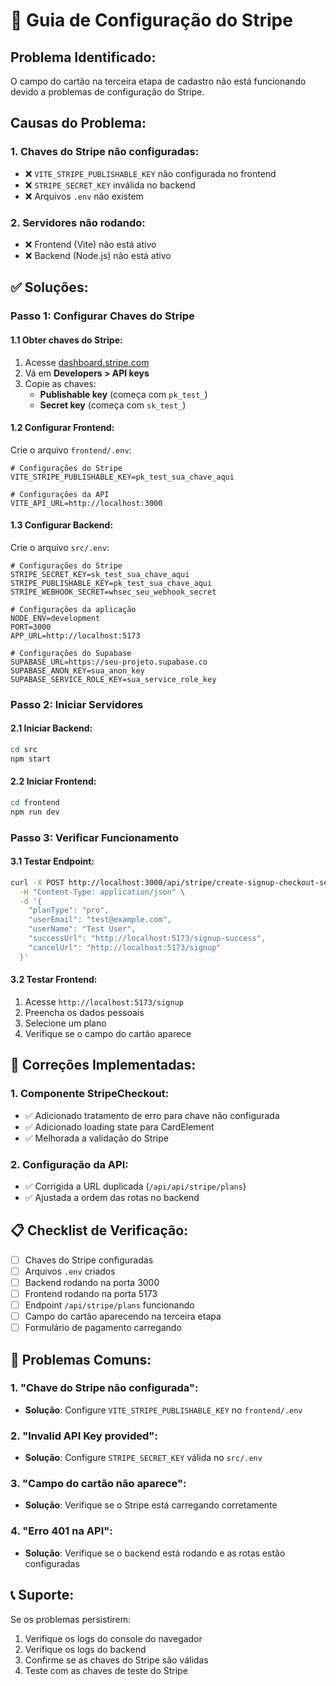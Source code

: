 # 🚀 Guia de Configuração do Stripe

## **Problema Identificado:**
O campo do cartão na terceira etapa de cadastro não está funcionando devido a problemas de configuração do Stripe.

## **Causas do Problema:**

### **1. Chaves do Stripe não configuradas:**
- ❌ `VITE_STRIPE_PUBLISHABLE_KEY` não configurada no frontend
- ❌ `STRIPE_SECRET_KEY` inválida no backend
- ❌ Arquivos `.env` não existem

### **2. Servidores não rodando:**
- ❌ Frontend (Vite) não está ativo
- ❌ Backend (Node.js) não está ativo

## **✅ Soluções:**

### **Passo 1: Configurar Chaves do Stripe**

#### **1.1 Obter chaves do Stripe:**
1. Acesse [dashboard.stripe.com](https://dashboard.stripe.com)
2. Vá em **Developers > API keys**
3. Copie as chaves:
   - **Publishable key** (começa com `pk_test_`)
   - **Secret key** (começa com `sk_test_`)

#### **1.2 Configurar Frontend:**
Crie o arquivo `frontend/.env`:
```env
# Configurações do Stripe
VITE_STRIPE_PUBLISHABLE_KEY=pk_test_sua_chave_aqui

# Configurações da API
VITE_API_URL=http://localhost:3000
```

#### **1.3 Configurar Backend:**
Crie o arquivo `src/.env`:
```env
# Configurações do Stripe
STRIPE_SECRET_KEY=sk_test_sua_chave_aqui
STRIPE_PUBLISHABLE_KEY=pk_test_sua_chave_aqui
STRIPE_WEBHOOK_SECRET=whsec_seu_webhook_secret

# Configurações da aplicação
NODE_ENV=development
PORT=3000
APP_URL=http://localhost:5173

# Configurações do Supabase
SUPABASE_URL=https://seu-projeto.supabase.co
SUPABASE_ANON_KEY=sua_anon_key
SUPABASE_SERVICE_ROLE_KEY=sua_service_role_key
```

### **Passo 2: Iniciar Servidores**

#### **2.1 Iniciar Backend:**
```bash
cd src
npm start
```

#### **2.2 Iniciar Frontend:**
```bash
cd frontend
npm run dev
```

### **Passo 3: Verificar Funcionamento**

#### **3.1 Testar Endpoint:**
```bash
curl -X POST http://localhost:3000/api/stripe/create-signup-checkout-session \
  -H "Content-Type: application/json" \
  -d '{
    "planType": "pro",
    "userEmail": "test@example.com",
    "userName": "Test User",
    "successUrl": "http://localhost:5173/signup-success",
    "cancelUrl": "http://localhost:5173/signup"
  }'
```

#### **3.2 Testar Frontend:**
1. Acesse `http://localhost:5173/signup`
2. Preencha os dados pessoais
3. Selecione um plano
4. Verifique se o campo do cartão aparece

## **🔧 Correções Implementadas:**

### **1. Componente StripeCheckout:**
- ✅ Adicionado tratamento de erro para chave não configurada
- ✅ Adicionado loading state para CardElement
- ✅ Melhorada a validação do Stripe

### **2. Configuração da API:**
- ✅ Corrigida a URL duplicada (`/api/api/stripe/plans`)
- ✅ Ajustada a ordem das rotas no backend

## **📋 Checklist de Verificação:**

- [ ] Chaves do Stripe configuradas
- [ ] Arquivos `.env` criados
- [ ] Backend rodando na porta 3000
- [ ] Frontend rodando na porta 5173
- [ ] Endpoint `/api/stripe/plans` funcionando
- [ ] Campo do cartão aparecendo na terceira etapa
- [ ] Formulário de pagamento carregando

## **🚨 Problemas Comuns:**

### **1. "Chave do Stripe não configurada":**
- **Solução**: Configure `VITE_STRIPE_PUBLISHABLE_KEY` no `frontend/.env`

### **2. "Invalid API Key provided":**
- **Solução**: Configure `STRIPE_SECRET_KEY` válida no `src/.env`

### **3. "Campo do cartão não aparece":**
- **Solução**: Verifique se o Stripe está carregando corretamente

### **4. "Erro 401 na API":**
- **Solução**: Verifique se o backend está rodando e as rotas estão configuradas

## **📞 Suporte:**

Se os problemas persistirem:
1. Verifique os logs do console do navegador
2. Verifique os logs do backend
3. Confirme se as chaves do Stripe são válidas
4. Teste com as chaves de teste do Stripe 